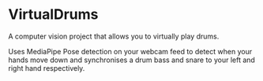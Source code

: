 # VirtualDrums
A computer vision project that allows you to virtually play drums.

Uses MediaPipe Pose detection on your webcam feed to detect when your hands move down and synchronises a drum bass and snare to your left and right hand respectively.
